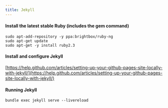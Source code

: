 ```yaml
---
title: Jekyll
---
```


#### Install the latest stable Ruby (includes the gem command)

    sudo apt-add-repository -y ppa:brightbox/ruby-ng
    sudo apt-get update
    sudo apt-get -y install ruby2.3


#### Install and configure Jekyll
[https://help.github.com/articles/setting-up-your-github-pages-site-locally-with-jekyll/](https://help.github.com/articles/setting-up-your-github-pages-site-locally-with-jekyll/)


#### Running Jekyll

    bundle exec jekyll serve --livereload
